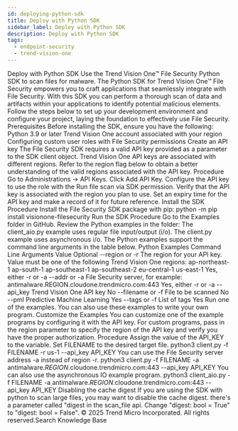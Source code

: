 ```yaml
---
id: deploying-python-sdk
title: Deploy with Python SDK
sidebar_label: Deploy with Python SDK
description: Deploy with Python SDK
tags:
  - endpoint-security
  - trend-vision-one
---
```


 Deploy with Python SDK Use the Trend Vision One™ File Security Python SDK to scan files for malware. The Python SDK for Trend Vision One™ File Security empowers you to craft applications that seamlessly integrate with File Security. With this SDK you can perform a thorough scan of data and artifacts within your applications to identify potential malicious elements. Follow the steps below to set up your development environment and configure your project, laying the foundation to effectively use File Security. Prerequisites Before installing the SDK, ensure you have the following: Python 3.9 or later Trend Vision One account associated with your region Configuring custom user roles with File Security permissions Create an API key The File Security SDK requires a valid API key provided as a parameter to the SDK client object. Trend Vision One API keys are associated with different regions. Refer to the region flag below to obtain a better understanding of the valid regions associated with the API key. Procedure Go to Administrations → API Keys. Click Add API Key. Configure the API key to use the role with the Run file scan via SDK permission. Verify that the API key is associated with the region you plan to use. Set an expiry time for the API key and make a record of it for future reference. Install the SDK Procedure Install the File Security SDK package with pip: python -m pip install visionone-filesecurity Run the SDK Procedure Go to the Examples folder in GitHub. Review the Python examples in the folder: The client_aio.py example uses regular file input/output (i/o). The client.py example uses asynchronous i/o. The Python examples support the command line arguments in the table below. Python Examples Command Line Arguments Value Optional --region or -r The region for your API key. Value must be one of the following Trend Vision One regions: ap-northeast-1 ap-south-1 ap-southeast-1 ap-southeast-2 eu-central-1 us-east-1 Yes, either -r or -a --addr or -a File Security server, for example: antimalware.REGION.cloudone.trendmicro.com:443 Yes, either -r or -a --api_key Trend Vision One API key No --filename or -f File to be scanned No --pml Predictive Machine Learning Yes --tags or -f List of tags Yes Run one of the examples. You can also use these examples to write your own program. Customize the Examples You can customize one of the example programs by configuring it with the API key. For custom programs, pass in the region parameter to specify the region of the API key and verify you have the proper authorization. Procedure Assign the value of the API_KEY to the variable. Set FILENAME to the desired target file. python3 client.py -f FILENAME -r us-1 --api_key API_KEY You can use the File Security server address -a instead of region -r. python3 client.py -f FILENAME -a antimalware._REGION_.cloudone.trendmicro.com:443 --api_key API_KEY You can also use the asynchronous IO example program. python3 client_aio.py -f FILENAME -a antimalware._REGION_.cloudone.trendmicro.com:443 --api_key API_KEY Disabling the cache digest If you are using the SDK with python to scan large files, you may want to disable the cache digest. there's a parameter called "digest in the scan_file api. Change "digest: bool = True" to "digest: bool = False". © 2025 Trend Micro Incorporated. All rights reserved.Search Knowledge Base